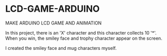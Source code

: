 # LCD-GAME-ARDUINO
MAKE ARDUINO LCD GAME AND ANIMATION 

In this project, there is an 'X' character and this character collects 10 '*'. When you win, the smiley face and trophy character appear on the screen.

I created the smiley face and mug characters myself.
